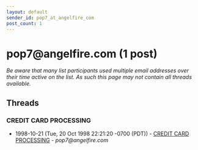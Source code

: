 ```yaml
---
layout: default
sender_id: pop7_at_angelfire_com
post_count: 1
---
```


# pop7<span>@</span>angelfire.com (1 post)

_Be aware that many list participants used multiple email addresses over their time active on the list. As such this page may not contain all threads available._

## Threads

### CREDIT CARD PROCESSING
+ 1998-10-21 (Tue, 20 Oct 1998 22:21:20 -0700 (PDT)) - [CREDIT CARD PROCESSING](/archive/1998/10/730fc961134372205ee191408b66db899caa9e8f127ae682e9ae1e94e31dcc96) - _pop7@angelfire.com_

